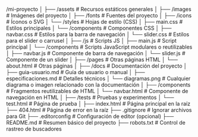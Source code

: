 /mi-proyecto
│
├── /assets # Recursos estáticos generales
│   ├── /images # Imágenes del proyecto
│   ├── /fonts # Fuentes del proyecto
│   ├── /icons # Íconos o SVG
│   └── /styles # Hojas de estilo (CSS)
│       ├── main.css # Estilos principales
│       └── /components # Componentes CSS
│           ├── navbar.css # Estilos para la barra de navegación
│           └── slider.css # Estilos para el slider o carrusel
│
├── /js # Scripts JS
│   ├── main.js # Script principal
│   └── /components # Scripts JavaScript modulares o reutilizables
│       ├── navbar.js # Componente de barra de navegación
│       └── slider.js # Componente de un slider
│
├── /pages # Otras páginas HTML
│   └── about.html # Otras páginas
│
├── /docs # Documentación del proyecto
│   ├── guia-usuario.md # Guía de usuario o manual
│   ├── especificaciones.md # Detalles técnicos
│   └── diagramas.png # Cualquier diagrama o imagen relacionado con la documentación
│
├── /components # Fragmentos reutilizables de HTML 
│   └── navbar.html # Componente de navegación en HTML
│
├── /tests # Pruebas y experimentos
│   └── test.html # Página de prueba
│
├── index.html # Página principal en la raíz
├── 404.html # Página de error en la raíz
├── .gitignore # Ignorar archivos para Git
├── .editorconfig # Configuración de editor (opcional)
├── README.md # Resumen básico del proyecto
├── robots.txt # Control de rastreo de buscadores
